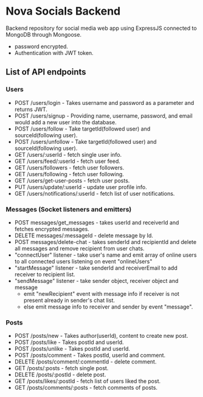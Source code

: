 # Nova Socials Backend

Backend repository for social media web app using ExpressJS connected to MongoDB through Mongoose.
- password encrypted.
- Authentication with JWT token.

## List of API endpoints

### Users

- POST /users/login - Takes username and password as a parameter and returns JWT.
- POST /users/signup - Providing name, username, password, and email would add a new user into the database.
- POST /users/follow - Take targetId(followed user) and sourceId(following user).
- POST /users/unfollow - Take targetId(followed user) and sourceId(following user).
- GET /users/:userId - fetch single user info.
- GET /users/feed/:userId - fetch user feed.
- GET /users/followers - fetch user followers.
- GET /users/following - fetch user following.
- GET /users/get-user-posts - fetch user posts.
- PUT /users/update/:userId - update user profile info.
- GET /users/notifications/:userId - fetch list of user notifications.

### Messages (Socket listeners and emitters)  

- POST messages/get_messages - takes userId and receiverId and fetches encrypted messages.
- DELETE messages/:messageId - delete message by Id.
- POST messages/delete-chat - takes senderId and recipientId and delete all messages and remove recipient from user chats.
- "connectUser" listener - take user's name and emit array of online users to all connected users listening on event "onlineUsers"
- "startMessage" listener - take senderId and receiverEmail to add receiver to recipient list.
- "sendMessage" listener - take sender object, receiver object and message
  -  emit "newRecipient" event with message info if receiver is not present already in sender's chat list.
  -  else emit message info to receiver and sender by event "message".

### Posts

- POST /posts/new - Takes author(userId), content to create new post.
- POST /posts/like - Takes postId and userId.
- POST /posts/unlike - Takes postId and userId.
- POST /posts/comment - Takes postId, userId and comment.
- DELETE /posts/comment/:commentId - delete comment.
- GET /posts/:posts - fetch single post.
- DELETE /posts/:postId - delete post.
- GET /posts/likes/:postId - fetch list of users liked the post.
- GET /posts/comments/:posts - fetch comments of posts.
